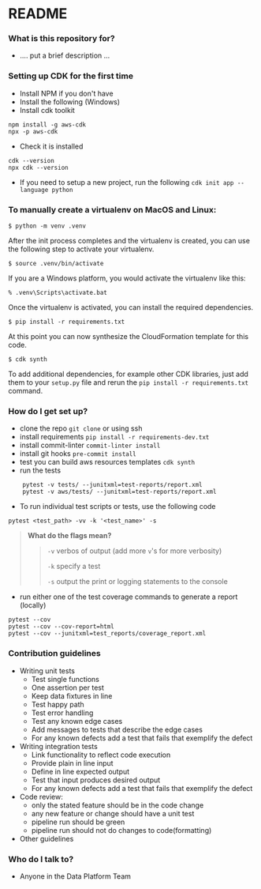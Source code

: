 # README #

<!-- This README would normally document whatever steps are necessary to get your application up and running. -->

### What is this repository for? ###

* .... put a brief description ...

### Setting up CDK for the first time
- Install NPM if you don't have
- Install the following (Windows)
- Install cdk toolkit
```
npm install -g aws-cdk
npx -p aws-cdk
```
- Check it is installed 
```
cdk --version 
npx cdk --version
```
- If you need to setup a new project, run the following `cdk init app --language python`

### To manually create a virtualenv on MacOS and Linux:

```
$ python -m venv .venv
```

After the init process completes and the virtualenv is created, you can use the following
step to activate your virtualenv.

```
$ source .venv/bin/activate
```

If you are a Windows platform, you would activate the virtualenv like this:

```
% .venv\Scripts\activate.bat
```

Once the virtualenv is activated, you can install the required dependencies.

```
$ pip install -r requirements.txt
```

At this point you can now synthesize the CloudFormation template for this code.

```
$ cdk synth
```

To add additional dependencies, for example other CDK libraries, just add them to your `setup.py` file and rerun the `pip install -r requirements.txt` command.

### How do I get set up? ###

* clone the repo `git clone` or using ssh
* install requirements `pip install -r requirements-dev.txt`
* install commit-linter `commit-linter install`
* install git hooks `pre-commit install`
* test you can build aws resources templates `cdk synth`
* run the tests
```
    pytest -v tests/ --junitxml=test-reports/report.xml
    pytest -v aws/tests/ --junitxml=test-reports/report.xml
```
* To run individual test scripts or tests, use the following code
```
pytest <test_path> -vv -k '<test_name>' -s
```

> **What do the flags mean?**
>> `-v` verbos of output (add more `v`'s for more verbosity)
> >
>> `-k` specify a test
>>
>> `-s` output the print or logging statements to the console


* run either one of the test coverage commands to generate a report (locally)
```
pytest --cov
pytest --cov --cov-report=html
pytest --cov --junitxml=test_reports/coverage_report.xml
```

### Contribution guidelines ###

* Writing unit tests
  * Test single functions
  * One assertion per test
  * Keep data fixtures in line
  * Test happy path
  * Test error handling
  * Test any known edge cases
  * Add messages to tests that describe the edge cases
  * For any known defects add a test that fails that exemplify the defect
* Writing integration tests
  * Link functionality to reflect code execution
  * Provide plain in line input
  * Define in line expected output
  * Test that input produces desired output
  * For any known defects add a test that fails that exemplify the defect
* Code review:
  * only the stated feature should be in the code change
  * any new feature or change should have a unit test
  * pipeline run should be green
  * pipeline run should not do changes to code(formatting)
* Other guidelines

### Who do I talk to? ###

* Anyone in the Data Platform Team
